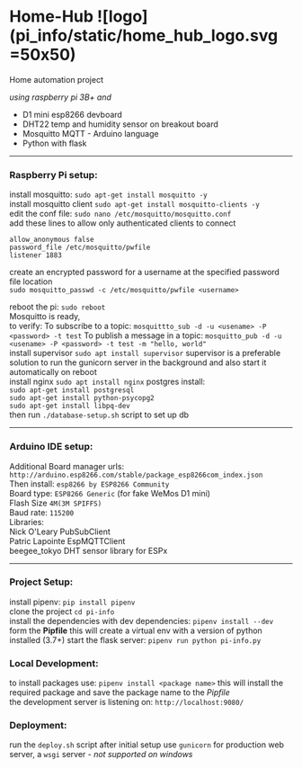 # Home-Hub ![logo](pi_info/static/home_hub_logo.svg =50x50) 
 Home automation project  
 
 *using raspberry pi 3B+ and*  
 
 - D1 mini esp8266 devboard 
 - DHT22 temp and humidity sensor on breakout board 
 - Mosquitto MQTT - Arduino language 
 - Python with flask  
 
 ___ 
 ### Raspberry Pi setup:  
 
 install mosquitto: `sudo apt-get install mosquitto -y`  
 install mosquitto client `sudo apt-get install mosquitto-clients -y`  
 edit the conf file: `sudo nano /etc/mosquitto/mosquitto.conf`  
 add these lines to allow only authenticated clients to connect    
 ``` 
 allow_anonymous false 
 password_file /etc/mosquitto/pwfile 
 listener 1883 
 ```  
 create an encrypted password for a username at the specified password file location   
 `sudo mosquitto_passwd -c /etc/mosquitto/pwfile <username>`    
 
 reboot the pi: `sudo reboot`  
 Mosquitto is ready,  
 to verify: 
 To subscribe to a topic: `mosquittto_sub -d -u <usename> -P <password> -t test` 
 To publish a message in a topic: `mosquitto_pub -d -u <usename> -P <password> -t test -m "hello, world"`  
 install supervisor `sudo apt install supervisor`
 supervisor is a preferable solution to run the gunicorn server in the background and also start it automatically on reboot  
 install nginx `sudo apt install nginx` 
 postgres install:  
`sudo apt-get install postgresql`  
`sudo apt-get install python-psycopg2`  
`sudo apt-get install libpq-dev`  
then run `./database-setup.sh` script to set up db 
 
 
 ___ 
 ### Arduino IDE setup:  
 
 Additional Board manager urls: `http://arduino.esp8266.com/stable/package_esp8266com_index.json`   
 Then install: `esp8266 by ESP8266 Community`   
 Board type: `ESP8266 Generic` (for fake WeMos D1 mini)   
 Flash Size `4M(3M SPIFFS)`   
 Baud rate: `115200`    
 Libraries:   
 Nick O'Leary PubSubClient   
 Patric Lapointe EspMQTTClient   
 beegee_tokyo DHT sensor library for ESPx   
 
 ___  
 ### Project Setup: 
 
 install pipenv: `pip install pipenv`    
 clone the project `cd pi-info`    
 install the dependencies with dev dependencies: `pipenv install --dev`   
 form the **Pipfile** this will create a virtual env with a version of python installed (3.7+) 
 start the flask server: `pipenv run python pi-info.py`  
 
 ### Local Development:  
  
 to install packages use: `pipenv install <package name>` this will install the required package and save the package name to the *Pipfile*   
 the development server is listening on: `http://localhost:9080/`
 
 ### Deployment:  
 run the `deploy.sh` script after initial setup 
 use `gunicorn` for production web server, a `wsgi` server - *not supported on windows*
